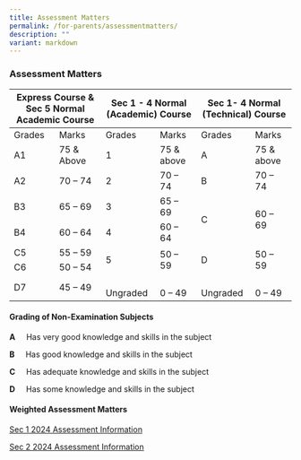 ```yaml
---
title: Assessment Matters
permalink: /for-parents/assessmentmatters/
description: ""
variant: markdown
---
```

### Assessment Matters

<table>
<thead>
  <tr>
    <th colspan="2">Express Course &amp; Sec 5 Normal Academic Course</th>
    <th colspan="2">Sec 1 - 4 Normal (Academic) Course</th>
    <th colspan="2">Sec 1- 4 Normal (Technical) Course</th>
  </tr>
</thead>
<tbody>
  <tr>
    <td>Grades</td>
    <td>Marks</td>
    <td>Grades</td>
    <td>Marks</td>
    <td>Grades</td>
    <td>Marks</td>
  </tr>
  <tr>
    <td>A1</td>
    <td>75 &amp; Above</td>
    <td>1</td>
    <td>75 &amp; above</td>
    <td>A</td>
    <td>75 &amp; above</td>
  </tr>
  <tr>
    <td>A2</td>
    <td>70 – 74</td>
    <td>2</td>
    <td>70 – 74</td>
    <td>B</td>
    <td>70 – 74</td>
  </tr>
  <tr>
    <td>B3</td>
    <td>65 – 69</td>
    <td>3</td>
    <td>65 – 69</td>
    <td rowspan="2">C</td>
    <td rowspan="2">60 – 69</td>
  </tr>
  <tr>
    <td>B4</td>
    <td>60 – 64</td>
    <td>4</td>
    <td>60 – 64</td>
  </tr>
  <tr>
    <td>C5</td>
    <td>55 – 59</td>
    <td rowspan="2">5</td>
    <td rowspan="2">50 – 59</td>
    <td rowspan="2">D</td>
    <td rowspan="2">50 – 59</td>
  </tr>
  <tr>
    <td>C6</td>
    <td>50 – 54</td>
  </tr>
  <tr>
    <td>D7</td>
    <td>45 – 49</td>
    <td rowspan="3"> <br>Ungraded</td>
    <td> <br>0 – 49</td>
    <td> <br>Ungraded</td>
    <td> <br>0 – 49</td>
  </tr>
</tbody>
</table>






#### Grading of Non-Examination Subjects 
**A**&nbsp;&nbsp;&nbsp;&nbsp; Has very good knowledge and skills in the subject

**B**&nbsp;&nbsp;&nbsp;&nbsp;&nbsp;Has good knowledge and skills in the subject

**C**&nbsp;&nbsp;&nbsp;&nbsp; Has adequate knowledge and skills in the subject 

**D**&nbsp;&nbsp;&nbsp;&nbsp; Has some knowledge and skills in the subject

#### Weighted Assessment Matters


[Sec 1 2024 Assessment Information](/files/Exam%20Related%20Matters/2024/WA_Info__Sec_1_2024_Letter_to_Parents_Final.pdf)

[Sec 2 2024 Assessment Information](/files/Exam%20Related%20Matters/2024/WA_Info__Sec_2_2024_Letter_to_Parents_Final.pdf)